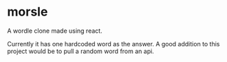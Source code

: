 # morsle
A wordle clone made using react. 

Currently it has one hardcoded word as the answer. A good addition to this project would be to pull a random word from an api.
